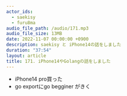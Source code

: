 ```yaml
---
actor_ids:
  - saekisy
  - furu8ma
audio_file_path: /audio/171.mp3
audio_file_size: 13MB
date: 2022-11-07 00:00:00 +0900
description: saekisy と iPhone14の話をしました
duration: "37:54"
layout: article
title: 171. iPhone14やGolangの話をしました
---
```


- iPhone14 pro買った
- go exportにgo begginer がきく
